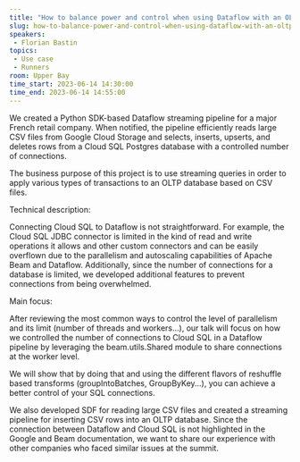 ```yaml
---
title: "How to balance power and control when using Dataflow with an OLTP SQL Database"
slug: how-to-balance-power-and-control-when-using-dataflow-with-an-oltp-sql-database
speakers:
 - Florian Bastin
topics:
 - Use case
 - Runners
room: Upper Bay
time_start: 2023-06-14 14:30:00
time_end: 2023-06-14 14:55:00
---
```


We created a Python SDK-based Dataflow streaming pipeline for a major French retail company. When notified, the pipeline efficiently reads large CSV files from Google Cloud Storage and selects, inserts, upserts, and deletes rows from a Cloud SQL Postgres database with a controlled number of connections.
 
 The business purpose of this project is to use streaming queries in order to apply various types of transactions to an OLTP database based on CSV files.
 
 
 
 Technical description:
 
 Connecting Cloud SQL to Dataflow is not straightforward. For example, the Cloud SQL JDBC connector is limited in the kind of read and write operations it allows and other custom connectors and can be easily overflown due to the parallelism and autoscaling capabilities of Apache Beam and Dataflow. Additionally, since the number of connections for a database is limited, we developed additional features to prevent connections from being overwhelmed.
 
 
 
 Main focus:
 
 After reviewing the most common ways to control the level of parallelism and its limit (number of threads and workers...), our talk will focus on how we controlled the number of connections to Cloud SQL in a Dataflow pipeline by leveraging the beam.utils.Shared module to share connections at the worker level.
 
 We will show that by doing that and using the different flavors of reshuffle based transforms (groupIntoBatches, GroupByKey...), you can achieve a better control of your SQL connections.
 
 
 
 We also developed SDF for reading large CSV files and created a streaming pipeline for inserting CSV rows into an OLTP database. Since the connection between Dataflow and Cloud SQL is not highlighted in the Google and Beam documentation, we want to share our experience with other companies who faced similar issues at the summit.